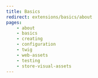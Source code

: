 ```yaml
---
title: Basics
redirect: extensions/basics/about
pages:
    - about
    - basics
    - creating
    - configuration
    - twig
    - web-assets
    - testing
    - store-visual-assets
---
```

